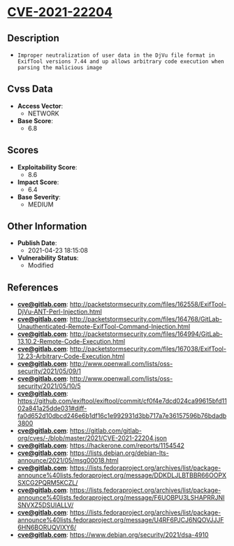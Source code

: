 
# [CVE-2021-22204](http://packetstormsecurity.com/files/162558/ExifTool-DjVu-ANT-Perl-Injection.html)

## Description

- `Improper neutralization of user data in the DjVu file format in ExifTool versions 7.44 and up allows arbitrary code execution when parsing the malicious image`

## Cvss Data

- **Access Vector**:
  - NETWORK
- **Base Score**:
  - 6.8

## Scores

- **Exploitability Score**:
  - 8.6
- **Impact Score**:
  - 6.4
- **Base Severity**:
  - MEDIUM

## Other Information

- **Publish Date**:
  - 2021-04-23 18:15:08
- **Vulnerability Status**:
  - Modified

## References

- **cve@gitlab.com**: http://packetstormsecurity.com/files/162558/ExifTool-DjVu-ANT-Perl-Injection.html
- **cve@gitlab.com**: http://packetstormsecurity.com/files/164768/GitLab-Unauthenticated-Remote-ExifTool-Command-Injection.html
- **cve@gitlab.com**: http://packetstormsecurity.com/files/164994/GitLab-13.10.2-Remote-Code-Execution.html
- **cve@gitlab.com**: http://packetstormsecurity.com/files/167038/ExifTool-12.23-Arbitrary-Code-Execution.html
- **cve@gitlab.com**: http://www.openwall.com/lists/oss-security/2021/05/09/1
- **cve@gitlab.com**: http://www.openwall.com/lists/oss-security/2021/05/10/5
- **cve@gitlab.com**: https://github.com/exiftool/exiftool/commit/cf0f4e7dcd024ca99615bfd1102a841a25dde031#diff-fa0d652d10dbcd246e6b1df16c1e992931d3bb717a7e36157596b76bdadb3800
- **cve@gitlab.com**: https://gitlab.com/gitlab-org/cves/-/blob/master/2021/CVE-2021-22204.json
- **cve@gitlab.com**: https://hackerone.com/reports/1154542
- **cve@gitlab.com**: https://lists.debian.org/debian-lts-announce/2021/05/msg00018.html
- **cve@gitlab.com**: https://lists.fedoraproject.org/archives/list/package-announce%40lists.fedoraproject.org/message/DDKDLJLBTBBR66OOPXSXCG2PQRM5KCZL/
- **cve@gitlab.com**: https://lists.fedoraproject.org/archives/list/package-announce%40lists.fedoraproject.org/message/F6UOBPU3LSHAPRRJNISNVXZ5DSUIALLV/
- **cve@gitlab.com**: https://lists.fedoraproject.org/archives/list/package-announce%40lists.fedoraproject.org/message/U4RF6PJCJ6NQOVJJJF6HN6BORUQVIXY6/
- **cve@gitlab.com**: https://www.debian.org/security/2021/dsa-4910
